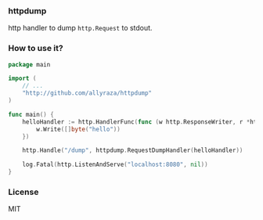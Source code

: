 ### httpdump

http handler to dump `http.Request` to stdout.

### How to use it?

```go
package main

import (
    // ...
    "http://github.com/allyraza/httpdump"
)

func main() {
    helloHandler := http.HandlerFunc(func (w http.ResponseWriter, r *http.Request) {
        w.Write([]byte("hello"))
    })

    http.Handle("/dump", httpdump.RequestDumpHandler(helloHandler))

    log.Fatal(http.ListenAndServe("localhost:8080", nil))
}
```

### License

MIT
